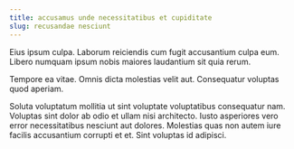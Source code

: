 ```yaml
---
title: accusamus unde necessitatibus et cupiditate
slug: recusandae nesciunt
---
```


Eius ipsum culpa. Laborum reiciendis cum fugit accusantium culpa eum. Libero numquam ipsum nobis maiores laudantium sit quia rerum.

Tempore ea vitae. Omnis dicta molestias velit aut. Consequatur voluptas quod aperiam.

Soluta voluptatum mollitia ut sint voluptate voluptatibus consequatur nam. Voluptas sint dolor ab odio et ullam nisi architecto. Iusto asperiores vero error necessitatibus nesciunt aut dolores. Molestias quas non autem iure facilis accusantium corrupti et et. Sint voluptas id adipisci.

